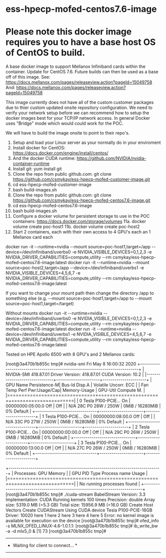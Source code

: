 # ess-hpecp-mofed-centos7.6-image

# Please note this docker image requires you to have a base host OS of CentOS to build.
A base docker image to support Mellanox Infiniband cards within the container.  Update for CentOS 7.6.
Future builds can then be used as a base off of this image.
See:
https://docs.mellanox.com/pages/releaseview.action?pageId=15049758
And:
https://docs.mellanox.com/pages/releaseview.action?pageId=15049758

This image currently does not have all of the custom customer packages due to thier custom updated onsite repository configuration.
We need to verify your network setup before we can recommend how to setup the docker images best for your TCP/IP network access.  In general Docker uses "Bridge" mode which would could work for the POC.

We will have to build the image onsite to point to their repo's.

1.  Setup and load your Linux server as your normally do in your enviroment
2.  Install docker for CentOS:  https://docs.docker.com/engine/install/centos/
3.  And the docker CUDA runtime:  https://github.com/NVIDIA/nvidia-container-runtime
4.  Install git: yum install git
5.  Clone the repo from public github.com:  git clone https://github.com/csmykay/ess-hpecp-mofed-customer-image.git
6.  cd ess-hpecp-mofed-customer-image
7.  bash build-images.sh
8.  Clone the repo from public github.com:  git clone https://github.com/csmykay/ess-hpecp-mofed-centos7.6-image.git
9.  cd ess-hpecp-mofed-centos7.6-image
10. bash build-images.sh
11.  Configure a docker volume for persistent storage to use in the POC containers:  https://docs.docker.com/storage/volumes
  11a. docker volume create poc-host1
  11b. docker volume create poc-host2
12.  Start 2 containers, each with their own access to 4 GPU's each an 1 Mellanox card each

docker run -it --runtime=nvidia --mount source=poc-host1,target=/app --device=/dev/infiniband/uverbs0 -e NVIDIA_VISIBLE_DEVICES=0,1,2,3 -e NVIDIA_DRIVER_CAPABILITIES=compute,utility --rm csmykay/ess-hpecp-mofed-centos7.6-image:latest
docker run -it --runtime=nvidia --mount source=poc-host2,target=/app --device=/dev/infiniband/uverbs1 -e NVIDIA_VISIBLE_DEVICES=4,5,6,7 -e NVIDIA_DRIVER_CAPABILITIES=compute,utility --rm csmykay/ess-hpecp-mofed-centos7.6-image:latest

If you want to change your mount path then change the directory /app to something else (e.g. --mount source=poc-host1,target=/app to --mount source=poc-host1,target=/target)

Without mounts
docker run -it --runtime=nvidia --device=/dev/infiniband/uverbs0 -e NVIDIA_VISIBLE_DEVICES=0,1,2,3 -e NVIDIA_DRIVER_CAPABILITIES=compute,utility --rm csmykay/ess-hpecp-mofed-centos7.6-image:latest
docker run -it --runtime=nvidia --device=/dev/infiniband/uverbs1 -e NVIDIA_VISIBLE_DEVICES=4,5,6,7 -e NVIDIA_DRIVER_CAPABILITIES=compute,utility --rm csmykay/ess-hpecp-mofed-centos7.6-image:latest

Tested on HPE Apollo 6500 with 8 GPU's and 2 Mellanox cards:

[root@3a470b1b855c tmp]# nvidia-smi
Fri May  8 16:00:32 2020
+-----------------------------------------------------------------------------+
| NVIDIA-SMI 418.87.01    Driver Version: 418.87.01    CUDA Version: 10.2     |
|-------------------------------+----------------------+----------------------+
| GPU  Name        Persistence-M| Bus-Id        Disp.A | Volatile Uncorr. ECC |
| Fan  Temp  Perf  Pwr:Usage/Cap|         Memory-Usage | GPU-Util  Compute M. |
|===============================+======================+======================|
|   0  Tesla P100-PCIE...  On   | 00000000:05:00.0 Off |                  Off |
| N/A   28C    P0    28W / 250W |      0MiB / 16280MiB |      0%      Default |
+-------------------------------+----------------------+----------------------+
|   1  Tesla P100-PCIE...  On   | 00000000:08:00.0 Off |                  Off |
| N/A   33C    P0    27W / 250W |      0MiB / 16280MiB |      0%      Default |
+-------------------------------+----------------------+----------------------+
|   2  Tesla P100-PCIE...  On   | 00000000:0D:00.0 Off |                  Off |
| N/A   29C    P0    26W / 250W |      0MiB / 16280MiB |      0%      Default |
+-------------------------------+----------------------+----------------------+
|   3  Tesla P100-PCIE...  On   | 00000000:13:00.0 Off |                  Off |
| N/A   27C    P0    26W / 250W |      0MiB / 16280MiB |      0%      Default |
+-------------------------------+----------------------+----------------------+

+-----------------------------------------------------------------------------+
| Processes:                                                       GPU Memory |
|  GPU       PID   Type   Process name                             Usage      |
|=============================================================================|
|  No running processes found                                                 |
+-----------------------------------------------------------------------------+
[root@3a470b1b855c tmp]# ./cuda-stream
BabelStream
Version: 3.3
Implementation: CUDA
Running kernels 100 times
Precision: double
Array size: 5319.0 MB (=5.3 GB)
Total size: 15956.9 MB (=16.0 GB)
Create Host Vectors
Create CUDAStream
Using CUDA device Tesla P100-PCIE-16GB
Driver: 10020
here 1
here 2
here 3
here 4
here 5
Error: no kernel image is available for execution on the device
[root@3a470b1b855c tmp]# ofed_info -s
MLNX_OFED_LINUX-4.6-1.0.1.1:
[root@3a470b1b855c tmp]# ib_write_bw -a -d mlx5_0 &
[1] 73
[root@3a470b1b855c tmp]#
************************************
* Waiting for client to connect... *
************************************
